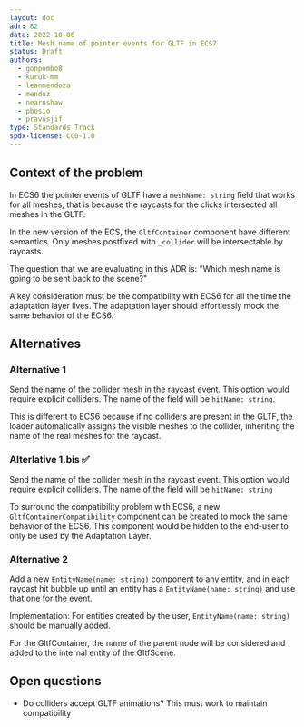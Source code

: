 ```yaml
---
layout: doc
adr: 82
date: 2022-10-06
title: Mesh name of pointer events for GLTF in ECS7
status: Draft
authors:
  - gonpombo8
  - kuruk-mm
  - leanmendoza
  - menduz
  - nearnshaw
  - pbosio
  - pravusjif
type: Standards Track
spdx-license: CC0-1.0
---
```


## Context of the problem

In ECS6 the pointer events of GLTF have a `meshName: string` field that works for all meshes, that is because the raycasts for the clicks intersected all meshes in the GLTF.

In the new version of the ECS, the `GltfContainer` component have different semantics. Only meshes postfixed with `_collider` will be intersectable by raycasts.

The question that we are evaluating in this ADR is: "Which mesh name is going to be sent back to the scene?"

A key consideration must be the compatibility with ECS6 for all the time the adaptation layer lives. The adaptation layer should effortlessly mock the same behavior of the ECS6.

## Alternatives

### Alternative 1

Send the name of the collider mesh in the raycast event. This option would require explicit colliders. The name of the field will be `hitName: string`.

This is different to ECS6 because if no colliders are present in the GLTF, the loader automatically assigns the visible meshes to the collider, inheriting the name of the real meshes for the raycast.

### Alterlative 1.bis ✅

Send the name of the collider mesh in the raycast event. This option would require explicit colliders. The name of the field will be `hitName: string`

To surround the compatibility problem with ECS6, a new `GltfContainerCompatibility` component can be created to mock the same behavior of the ECS6. This component would be hidden to the end-user to only be used by the Adaptation Layer.

### Alternative 2

Add a new `EntityName(name: string)` component to any entity, and in each raycast hit bubble up until an entity has a `EntityName(name: string)` and use that one for the event.

Implementation: For entities created by the user, `EntityName(name: string)` should be manually added.

For the GltfContainer, the name of the parent node will be considered and added to the internal entity of the GltfScene.

## Open questions

- Do colliders accept GLTF animations? This must work to maintain compatibility
